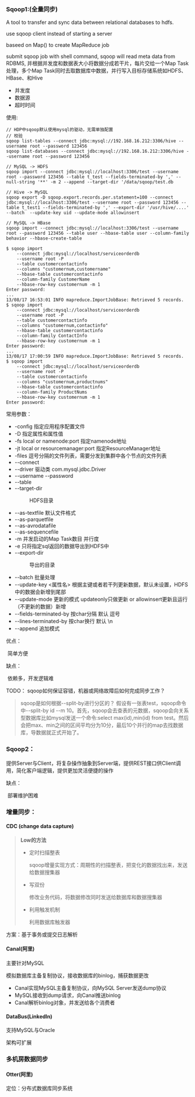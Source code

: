 ### Sqoop1:(全量同步)

A tool to transfer and sync data between relational databases to hdfs.

use sqoop client instead of starting a server

baseed on Map() to create MapReduce job

submit sqoop job with shell command, sqoop will read meta data from RDBMS, 并根据并发度和数据表大小将数据分成若干片，每片交给一个Map Task处理，多个Map Task同时去取数据库中数据，并行写入目标存储系统如HDFS、HBase、和Hive

- 并发度
- 数据源
- 超时时间

使用:

```sqoop
// HDP中sqoop默认使用mysql的驱动，无需单独配置
// 校验
sqoop list-tables --connect jdbc:mysql://192.168.16.212:3306/hive --username root --password 123456
sqoop list-databases --connect jdbc:mysql://192.168.16.212:3306/hive --username root --password 123456

// MySQL -> HDFS
sqoop import --connect jdbc:mysql://localhost:3306/test --username root --password 123456 --table t_test --fields-terminated-by ',' --null-string '**' -m 2 --append --target-dir '/data/sqoop/test.db

// Hive -> MySQL
sqoop export -D sqoop.export.records.per.statement=100 --connect jdbc:mysql://localhost:3306/test --username root --password 123456 --table t_test1 --fields-terminated-by ',' --export-dir '/usr/hive/....' --batch  --update-key uid --update-mode allowinsert

// MySQL -> HBase
sqoop import --connect jdbc:mysql://localhost:3306/test --username root --password 123456 --table user --hbase-table user --column-family behavior --hbase-create-table

$ sqoop import 
    --connect jdbc:mysql://localhost/serviceorderdb 
    --username root -P 
    --table customercontactinfo 
    --columns "customernum,customername" 
    --hbase-table customercontactinfo 
    --column-family CustomerName 
    --hbase-row-key customernum -m 1
Enter password:
...
13/08/17 16:53:01 INFO mapreduce.ImportJobBase: Retrieved 5 records.
$ sqoop import 
    --connect jdbc:mysql://localhost/serviceorderdb 
    --username root -P 
    --table customercontactinfo 
    --columns "customernum,contactinfo" 
    --hbase-table customercontactinfo 
    --column-family ContactInfo 
    --hbase-row-key customernum -m 1
Enter password:
...
13/08/17 17:00:59 INFO mapreduce.ImportJobBase: Retrieved 5 records.
$ sqoop import 
    --connect jdbc:mysql://localhost/serviceorderdb 
    --username root -P 
    --table customercontactinfo 
    --columns "customernum,productnums" 
    --hbase-table customercontactinfo 
    --column-family ProductNums 
    --hbase-row-key customernum -m 1
Enter password:
```

常用参数：

- -config 指定应用程序配置文件
- -D 指定属性和属性值
- -fs  local or namenode:port 指定namenode地址
- -jt local or resourcemanager:port 指定ResourceManager地址
- -files 逗号分隔的文件列表，需要分发到集群中各个节点的文件列表
- --connect <jdbc-uri>
- --driver 驱动类 com.mysql.jdbc.Driver
- --username  --password
- --table <tablename>
- --target-dir <dir>  HDFS目录
- --as-textfile  默认文件格式
- --as-parquetfile
- --as-avrodatafile
- --as-sequencefile
- -m  <n> 并发启动的Map Task数目 并行度
- -e <sql> 只将指定sql返回的数据导出到HDFS中
- --export-dir <dir> 导出的目录
- --batch 批量处理
- --update-key <属性名> 根据主键或者若干列更新数据，默认未设置，HDFS中的数据会新增到尾部
-  --update-mode <mode> 更新的模式  updateonly只做更新 or allowinsert更新且运行（不更新的数据）新增
- --fields-terminated-by <char> 按char分隔  默认 逗号
- --lines-terminated-by <char> 按char换行 默认 \n
- --append 追加模式

优点：

​	简单方便

缺点：

​	依赖多，开发逻辑难



TODO： sqoop如何保证容错，机器或网络故障后如何完成同步工作？



>sqoop是如何根据--split-by进行分区的？
> 假设有一张表test，sqoop命令中--split-by id --m 10。首先，sqoop会去查表的元数据，sqoop会向关系型数据库比如mysql发送一个命令:select max(id),min(id) from test。然后会把max、min之间的区间平均分为10分，最后10个并行的map去找数据库，导数据就正式开始了。





### Sqoop2：

提供Server与Client，将复杂操作抽象到Server端，提供REST接口供Client调用，简化客户端逻辑，提供更加灵活便捷的操作

缺点：

​	部署维护困难



### 增量同步：

#### CDC (change data capture)

> **Low的方法**
>
> * 定时扫描整表
>
>   sqoop增量实现方式：周期性的扫描整表，把变化的数据找出来，发送给数据搜集器
>
> * 写双份
>
>   修改业务代码，将数据修改同时发送给数据库和数据搜集器
>
> * 利用触发机制
>
>   利用数据库触发器



方案：基于事务或提交日志解析

#### Canal(阿里)

主要针对MySQL

模拟数据库主备复制协议，接收数据库的binlog，捕获数据更改

* Canal实现MySQL主备复制协议，向MySQL Server发送dump协议
* MySQL接收到dump请求，向Canal推送binlog
* Canal解析binlog对象，并发送给各个消费者

#### DataBus(LinkedIn)

支持MySQL与Oracle

架构可扩展



### 多机房数据同步

#### Otter(阿里)

定位：分布式数据库同步系统













